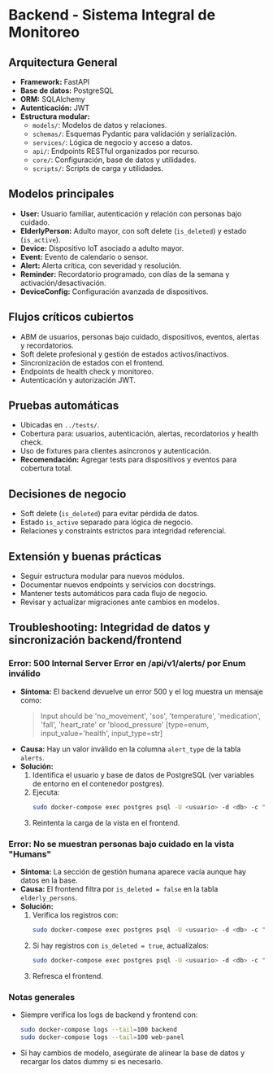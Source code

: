 # Backend - Sistema Integral de Monitoreo

## Arquitectura General

- **Framework:** FastAPI
- **Base de datos:** PostgreSQL
- **ORM:** SQLAlchemy
- **Autenticación:** JWT
- **Estructura modular:**
  - `models/`: Modelos de datos y relaciones.
  - `schemas/`: Esquemas Pydantic para validación y serialización.
  - `services/`: Lógica de negocio y acceso a datos.
  - `api/`: Endpoints RESTful organizados por recurso.
  - `core/`: Configuración, base de datos y utilidades.
  - `scripts/`: Scripts de carga y utilidades.

## Modelos principales
- **User:** Usuario familiar, autenticación y relación con personas bajo cuidado.
- **ElderlyPerson:** Adulto mayor, con soft delete (`is_deleted`) y estado (`is_active`).
- **Device:** Dispositivo IoT asociado a adulto mayor.
- **Event:** Evento de calendario o sensor.
- **Alert:** Alerta crítica, con severidad y resolución.
- **Reminder:** Recordatorio programado, con días de la semana y activación/desactivación.
- **DeviceConfig:** Configuración avanzada de dispositivos.

## Flujos críticos cubiertos
- ABM de usuarios, personas bajo cuidado, dispositivos, eventos, alertas y recordatorios.
- Soft delete profesional y gestión de estados activos/inactivos.
- Sincronización de estados con el frontend.
- Endpoints de health check y monitoreo.
- Autenticación y autorización JWT.

## Pruebas automáticas
- Ubicadas en `../tests/`.
- Cobertura para: usuarios, autenticación, alertas, recordatorios y health check.
- Uso de fixtures para clientes asíncronos y autenticación.
- **Recomendación:** Agregar tests para dispositivos y eventos para cobertura total.

## Decisiones de negocio
- Soft delete (`is_deleted`) para evitar pérdida de datos.
- Estado `is_active` separado para lógica de negocio.
- Relaciones y constraints estrictos para integridad referencial.

## Extensión y buenas prácticas
- Seguir estructura modular para nuevos módulos.
- Documentar nuevos endpoints y servicios con docstrings.
- Mantener tests automáticos para cada flujo de negocio.
- Revisar y actualizar migraciones ante cambios en modelos.

## Troubleshooting: Integridad de datos y sincronización backend/frontend

### Error: 500 Internal Server Error en /api/v1/alerts/ por Enum inválido
- **Síntoma:** El backend devuelve un error 500 y el log muestra un mensaje como:
  > Input should be 'no_movement', 'sos', 'temperature', 'medication', 'fall', 'heart_rate' or 'blood_pressure' [type=enum, input_value='health', input_type=str]
- **Causa:** Hay un valor inválido en la columna `alert_type` de la tabla `alerts`.
- **Solución:**
  1. Identifica el usuario y base de datos de PostgreSQL (ver variables de entorno en el contenedor postgres).
  2. Ejecuta:
     ```sh
     sudo docker-compose exec postgres psql -U <usuario> -d <db> -c "UPDATE alerts SET alert_type = 'medication' WHERE alert_type = 'health';"
     ```
  3. Reintenta la carga de la vista en el frontend.

### Error: No se muestran personas bajo cuidado en la vista "Humans"
- **Síntoma:** La sección de gestión humana aparece vacía aunque hay datos en la base.
- **Causa:** El frontend filtra por `is_deleted = false` en la tabla `elderly_persons`.
- **Solución:**
  1. Verifica los registros con:
     ```sh
     sudo docker-compose exec postgres psql -U <usuario> -d <db> -c "SELECT id, first_name, last_name, is_deleted FROM elderly_persons;"
     ```
  2. Si hay registros con `is_deleted = true`, actualízalos:
     ```sh
     sudo docker-compose exec postgres psql -U <usuario> -d <db> -c "UPDATE elderly_persons SET is_deleted = false WHERE is_deleted = true;"
     ```
  3. Refresca el frontend.

### Notas generales
- Siempre verifica los logs de backend y frontend con:
  ```sh
  sudo docker-compose logs --tail=100 backend
  sudo docker-compose logs --tail=100 web-panel
  ```
- Si hay cambios de modelo, asegúrate de alinear la base de datos y recargar los datos dummy si es necesario. 